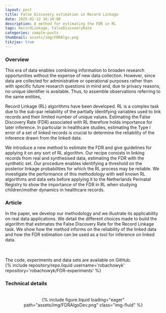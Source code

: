 ```yaml
---
layout: post
title: False Discovery estimation in Record Linkage
date: 2025-02-12 16:34:00
description: A method for estimating the FDR in RL
tags: RecordLinkage, FalseDiscoveryRate
categories: sample-posts
thumbnail: assets/img/FDRAlgo.png
tikzjax: true
---
```


### Overview

This era of data enables combining information to broaden research opportunities without the expense of new data collection. However, since data are collected for administrative or operational purposes rather than with specific future research questions in mind and, due to privacy reasons, no unique identifier is available. Thus, to assemble observations referring to the same entities, 

Record Linkage (RL) algorithms have been developed. RL is a complex task due to the sub-par reliability of the partially identifying variables used to link records and their limited number of unique values. Estimating the False Discovery Rate (FDR) associated with RL therefore holds importance for later inference. In particular in healthcare studies, estimating the Type I error of a set of linked records is crucial to determine the reliability of the inference drawn from the linked data. 

We introduce a new method to estimate the FDR and give guidelines for applying it on any sort of RL algorithm. Our recipe consists in linking records from real and synthesised data, estimating the FDR with the synthetic set. Our procedure enables identifying a threshold on the posterior linkage probabilities for which the RL process may be reliable. We investigate the performance of this methodology with well known RL algorithms and data sets before applying it to the Netherlands Perinatal Registry to show the importance of the FDR in RL when studying children/mother dynamics in healthcare records.

### Article

In the paper, we develop our methodology and we illustrate its applicability on real data applications. We detail the different choices made to build the algorithm that estimates the False Discovery Rate for the Record Linkage task. We show how the method informs on the reliability of the linked data and how the FDR estimation can be used as a tool for inference on linked data.
<br>
<div style="margin-left: 30px;">
  <a href="https://doi.org/10.1093/jrsssc/qlaf016" target="_blank" rel="noopener noreferrer">
    <i class="fa-solid fa-file-lines" title="JRSSC" style="font-size: 74px;"></i>
  </a> 
</div>
<br>
<div style="margin-left: 30px;">
  <a href="https://arxiv.org/pdf/2407.06835" target="_blank" rel="noopener noreferrer">
    <i class="fa-solid fa-file" title="Arxiv" style="font-size: 74px;"></i>
  </a> 
</div>
<br>
The code, experiments and data sets are available on GitHub.
<br>
<div class="repositories d-flex flex-wrap flex-md-row flex-column justify-content-between align-items-center">
    {% include repository/repo.liquid username='robachowyk' repository='robachowyk/FDR-experiments' %}
</div>

### Technical details

<div class="exampletest">
<div align=center>
<br>
<div class="col-sm mt-3 mt-md-0">
        {% include figure.liquid loading="eager" path="assets/img/FDRAlgoDev.png" class="img-fluid" %}
    </div>
<br>
<br>
</div>
</div>

